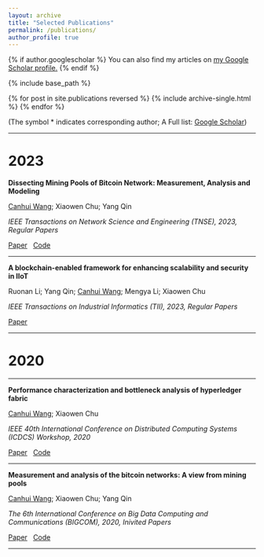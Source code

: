 ```yaml
---
layout: archive
title: "Selected Publications"
permalink: /publications/
author_profile: true
---
```


{% if author.googlescholar %}
  You can also find my articles on <u><a href="{{author.googlescholar}}">my Google Scholar profile</a>.</u>
{% endif %}

{% include base_path %}

{% for post in site.publications reversed %}
  {% include archive-single.html %}
{% endfor %}


 (The symbol * indicates corresponding author; A Full list: [Google Scholar](https://scholar.google.com/citations?user=_pEPpkUAAAAJ))


---

2023
======

**Dissecting Mining Pools of Bitcoin Network: Measurement, Analysis and Modeling**

<ins>Canhui Wang</ins>; Xiaowen Chu; Yang Qin

*IEEE Transactions on Network Science and Engineering (TNSE), 2023, Regular Papers* 

[Paper](https://ieeexplore.ieee.org/abstract/document/9907879) &nbsp; [Code](https://github.com/Canhui/AppendixBTC)


---

**A blockchain-enabled framework for enhancing scalability and security in IIoT**

Ruonan Li; Yang Qin; <ins>Canhui Wang</ins>; Mengya Li; Xiaowen Chu

*IEEE Transactions on Industrial Informatics (TII), 2023, Regular Papers* 

[Paper](https://ieeexplore.ieee.org/abstract/document/9904919)

---

2020
======

---

**Performance characterization and bottleneck analysis of hyperledger fabric**

<ins>Canhui Wang</ins>; Xiaowen Chu

*IEEE 40th International Conference on Distributed Computing Systems (ICDCS) Workshop, 2020* 

[Paper](https://ieeexplore.ieee.org/document/9355625) &nbsp; [Code](https://github.com/Canhui/fabric-dbench)

---

**Measurement and analysis of the bitcoin networks: A view from mining pools**

<ins>Canhui Wang</ins>; Xiaowen Chu; Yang Qin

*The 6th International Conference on Big Data Computing and Communications (BIGCOM), 2020, Inivited Papers* 

[Paper](https://ieeexplore.ieee.org/document/9160462) &nbsp; [Code](https://github.com/Canhui/Bitcoin_Mining_Pools) &nbsp; 

---







